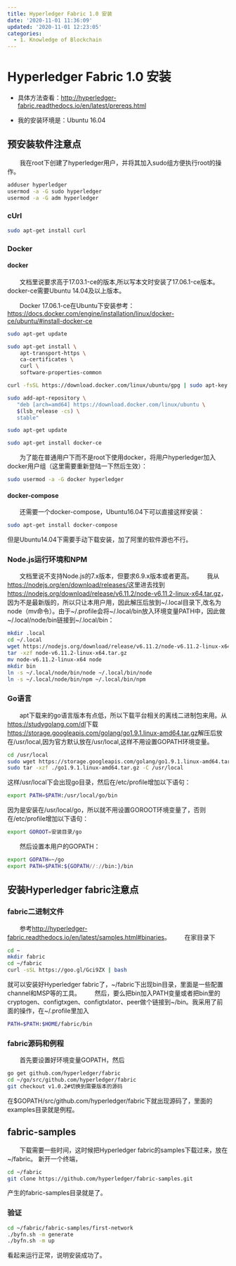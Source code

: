 ```yaml
---
title: Hyperledger Fabric 1.0 安装
date: '2020-11-01 11:36:09'
updated: '2020-11-01 12:23:05'
categories:
  - 1. Knowledge of Blockchain
---
```

# Hyperledger Fabric 1.0 安装
* 具体方法查看：http://hyperledger-fabric.readthedocs.io/en/latest/prereqs.html

* 我的安装环境是：Ubuntu 16.04

## 预安装软件注意点
&emsp;&emsp;我在root下创建了hyperledger用户，并将其加入sudo组方便执行root的操作。

```sh
adduser hyperledger
usermod -a -G sudo hyperledger
usermod -a -G adm hyperledger
```
### cUrl

```sh
sudo apt-get install curl
```

### Docker

#### docker

&emsp;&emsp;文档里说要求高于17.03.1-ce的版本,所以写本文时安装了17.06.1-ce版本。docker-ce需要Ubuntu 14.04及以上版本。

&emsp;&emsp;Docker 17.06.1-ce在Ubuntu下安装参考：<https://docs.docker.com/engine/installation/linux/docker-ce/ubuntu/#install-docker-ce>

```sh
sudo apt-get update
```
```sh
sudo apt-get install \
    apt-transport-https \
    ca-certificates \
    curl \
    software-properties-common
```
```sh
curl -fsSL https://download.docker.com/linux/ubuntu/gpg | sudo apt-key add -
```
```sh
sudo add-apt-repository \
   "deb [arch=amd64] https://download.docker.com/linux/ubuntu \
   $(lsb_release -cs) \
   stable"
```
```sh
sudo apt-get update
```
```sh
sudo apt-get install docker-ce
```
&emsp;&emsp;为了能在普通用户下而不是root下使用docker，将用户hyperledger加入docker用户组（这里需要重新登陆一下然后生效）：

```sh
sudo usermod -a -G docker hyperledger
```
#### docker-compose
&emsp;&emsp;还需要一个docker-compose，Ubuntu16.04下可以直接这样安装：

```sh
sudo apt-get install docker-compose
```
但是Ubuntu14.04下需要手动下载安装，加了阿里的软件源也不行。
### Node.js运行环境和NPM
&emsp;&emsp;文档里说不支持Node.js的7.x版本，但要求6.9.x版本或者更高。
&emsp;&emsp;我从<https://nodejs.org/en/download/releases/>这里进去找到<https://nodejs.org/download/release/v6.11.2/node-v6.11.2-linux-x64.tar.gz>，因为不是最新版的，所以只让本用户用，因此解压后放到~/.local目录下,改名为node（mv命令）。由于~/.profile会将~/.local/bin放入环境变量PATH中，因此做~/.local/node/bin链接到~/.local/bin：

```sh
mkdir .local
cd ~/.local
wget https://nodejs.org/download/release/v6.11.2/node-v6.11.2-linux-x64.tar.gz
tar -xzf node-v6.11.2-linux-x64.tar.gz
mv node-v6.11.2-linux-x64 node
mkdir bin
ln -s ~/.local/node/bin/node ~/.local/bin/node
ln -s ~/.local/node/bin/npm ~/.local/bin/npm
```
### Go语言
&emsp;&emsp;apt下载来的go语言版本有点低，所以下载平台相关的离线二进制包来用。从<https://studygolang.com/dl>下载<https://storage.googleapis.com/golang/go1.9.1.linux-amd64.tar.gz>解压后放在/usr/local,因为官方默认放在/usr/local,这样不用设置GOPATH环境变量。

```sh
cd /usr/local
sudo wget https://storage.googleapis.com/golang/go1.9.1.linux-amd64.tar.gz
sudo tar -xzf ./go1.9.1.linux-amd64.tar.gz -C /usr/local
```
这样/usr/local下会出现go目录，然后在/etc/profile增加以下语句：

```sh
export PATH=$PATH:/usr/local/go/bin
```
因为是安装在/usr/local/go，所以就不用设置GOROOT环境变量了，否则在/etc/profile增加以下语句：

```sh
export GOROOT=安装目录/go
```
&emsp;&emsp;然后设置本用户的GOPATH：

```sh
export GOPATH=~/go
export PATH=$PATH:${GOPATH//://bin:}/bin
```

## 安装Hyperledger fabric注意点

### fabric二进制文件

&emsp;&emsp;参考<http://hyperledger-fabric.readthedocs.io/en/latest/samples.html#binaries>。
&emsp;&emsp;在家目录下

```sh
cd ~
mkdir fabric
cd ~/fabric
curl -sSL https://goo.gl/Gci9ZX | bash
```
就可以安装好Hyperledger fabric了，~/fabric下出现bin目录，里面是一些配置channel和MSP等的工具。
&emsp;&emsp;然后，要么把bin加入PATH变量或者把bin里的cryptogen、configtxgen、configtxlator、peer做个链接到~/bin。我采用了前面的操作，在~/.profile里加入

```sh
PATH=$PATH:$HOME/fabric/bin
```

### fabric源码和例程

&emsp;&emsp;首先要设置好环境变量GOPATH，然后

```sh
go get github.com/hyperledger/fabric
cd ~/go/src/github.com/hyperledger/fabric
git checkout v1.0.2#切换到需要版本的源码
```
在$GOPATH/src/github.com/hyperledger/fabric下就出现源码了，里面的examples目录就是例程。

## fabric-samples
&emsp;&emsp;下载需要一些时间，这时候把Hyperledger fabric的samples下载过来，放在~/fabric。
新开一个终端，

```sh
cd ~/fabric
git clone https://github.com/hyperledger/fabric-samples.git
```
产生的fabric-samples目录就是了。

### 验证

```sh
cd ~/fabric/fabric-samples/first-network
./byfn.sh -m generate
./byfn.sh -m up
```
看起来运行正常，说明安装成功了。
